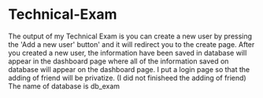 # Technical-Exam
The output of my Technical Exam is you can create a new user by pressing the 'Add a new user' button' and it will redirect you to the create page.
After you created a new user, the information have been saved in database will appear in the dashboard page where all of the information saved on database will appear on the dashboard page.
I put a login page so that the adding of friend will be privatize. (I did not finisheed the adding of friend)
The name of database is db_exam
